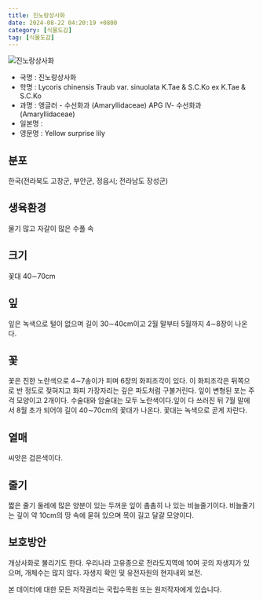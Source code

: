 ```yaml
---
title: 진노랑상사화
date: 2024-08-22 04:20:19 +0800
category: [식물도감]
tag: [식물도감]
---
```




![진노랑상사화](/fileUpload/plants/basic/Amaryllidaceae/Lycoris/6158/6158_1_th2.jpg)
- 국명 : 진노랑상사화
- 학명 : Lycoris chinensis Traub var. sinuolata K.Tae & S.C.Ko ex K.Tae & S.C.Ko
- 과명 : 앵글러 - 수선화과 (Amaryllidaceae) APG Ⅳ- 수선화과 (Amaryllidaceae)
- 일본명 : 
- 영문명 : Yellow surprise lily


## 분포
한국(전라북도 고창군, 부안군, 정읍시; 전라남도 장성군) 
## 생육환경
물기 많고 자갈이 많은 수풀 속
## 크기
꽃대 40∼70cm
## 잎
잎은 녹색으로 털이 없으며 길이 30∼40cm이고 2월 말부터 5월까지 4∼8장이 나온다. 
## 꽃
꽃은 진한 노란색으로 4∼7송이가 피며 6장의 화피조각이 있다. 이 화피조각은 뒤쪽으로 반 정도로 젖혀지고 화피 가장자리는 깊은 파도처럼 구불거린다. 잎이 변형된 포는 주걱 모양이고 2개이다. 수술대와 암술대는 모두 노란색이다.잎이 다 쓰러진 뒤 7월 말에서 8월 초가 되어야 길이 40∼70cm의 꽃대가 나온다. 꽃대는 녹색으로 곧게 자란다. 
## 열매
씨앗은 검은색이다.  
## 줄기
짧은 줄기 둘레에 많은 양분이 있는 두꺼운 잎이 촘촘히 나 있는 비늘줄기이다. 비늘줄기는 깊이 약 10cm의 땅 속에 묻혀 있으며 목이 길고 달걀 모양이다. 
## 보호방안
개상사화로 불리기도 한다. 우리나라 고유종으로 전라도지역에 10여 곳의 자생지가 있으며, 개체수는 많지 않다. 자생지 확인 및 유전자원의 현지내외 보전.






본 데이터에 대한 모든 저작권리는 국립수목원 또는 원저작자에게 있습니다.
